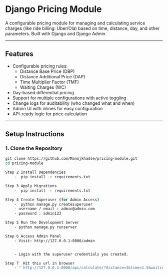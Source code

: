 #  Django Pricing Module

A configurable pricing module for managing and calculating service charges (like ride billing: Uber/Ola) based on time, distance, day, and other parameters. Built with Django and Django Admin.

---

##  Features

- Configurable pricing rules:
  - Distance Base Price (DBP)
  - Distance Additional Price (DAP)
  - Time Multiplier Factor (TMF)
  - Waiting Charges (WC)
- Day-based differential pricing
- Support for multiple configurations with active toggling
- Change logs for auditability (who changed what and when)
- Admin UI with inlines for easy configuration
- API-ready logic for price calculation

---

##  Setup Instructions

### 1. Clone the Repository

```bash
git clone https://github.com/Manojkhadse/pricing-module.git
cd pricing-module

Step 2 Install Dependencies
    -  pip install -r requirements.txt

Step 3 Apply Migrations
    -  pip install -r requirements.txt

Step 4 Create Superuser (for Admin Access)
    -  python manage.py createsuperuser
    - username / email : admin@admin.com
    - password : admin123

Step 5 Run the Development Server
    - python manage.py runserver

Step 6 Access Admin Panel
    - Visit: http://127.0.0.1:8000/admin


    - Login with the superuser credentials you created.

Step 7  Hit this url in browser
    - " http://127.0.0.1:8000/api/calculate/?distance=3&time=1.5&waiting=6&day=Tue "